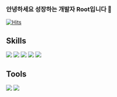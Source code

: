 ### 안녕하세요 성장하는 개발자 Root입니다 👋
[![Hits](https://hits.seeyoufarm.com/api/count/incr/badge.svg?url=https%3A%2F%2Fgithub.com%2FParkRootSeok%2Fhit-counter&count_bg=%2379C83D&title_bg=%23555555&icon=&icon_color=%23E7E7E7&title=hits&edge_flat=false)](https://hits.seeyoufarm.com)      

## Skills
<img src="https://img.shields.io/badge/C-26689A?style=flat-square&logo=C&logoColor=white"/> <img src="https://img.shields.io/badge/Java-007396?style=flat-square&logo=Java&logoColor=white"/> <img src="https://img.shields.io/badge/Spring-6DB33F?style=flat-square&logo=Spring&logoColor=white"/> <img src="https://img.shields.io/badge/MySQL-4479A1?style=flat-square&logo=MySQL&logoColor=white"/> <img src="https://img.shields.io/badge/AWS-232F3E?style=flat-square&logo=Amazon AWS&logoColor=white"/>

## Tools
<img src="https://img.shields.io/badge/Intellij-000000?style=flat-square&logo=Intellij IDEA&logoColor=white"/> <img src="https://img.shields.io/badge/GitHub-181717?style=flat-square&logo=GitHub&logoColor=white"/>


